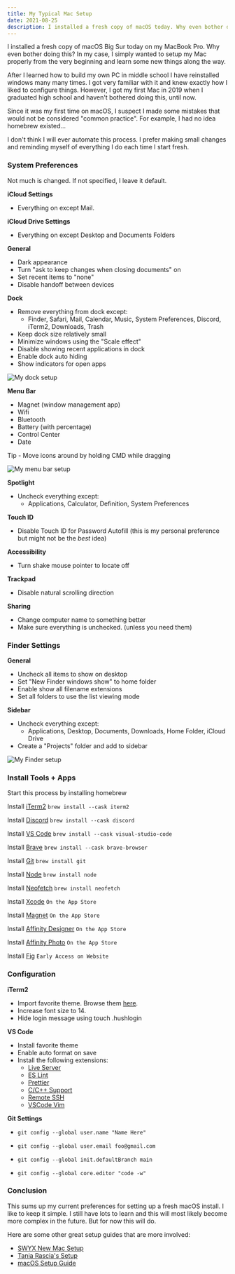 ```yaml
---
title: My Typical Mac Setup
date: 2021-08-25
description: I installed a fresh copy of macOS today. Why even bother doing this? In my case, I simply wanted to setup my Mac properly from the very beginning and learn some new things along the way.
---
```


I installed a fresh copy of macOS Big Sur today on my MacBook Pro. Why even bother doing this? In my case, I simply wanted to setup my Mac properly from the very beginning and learn some new things along the way.

After I learned how to build my own PC in middle school I have reinstalled windows many many times. I got very familiar with it and knew exactly how I liked to configure things. However, I got my first Mac in 2019 when I graduated high school and haven't bothered doing this, until now.

Since it was my first time on macOS, I suspect I made some mistakes that would not be considered "common practice". For example, I had no idea homebrew existed...

I don't think I will ever automate this process. I prefer making small changes and reminding myself of everything I do each time I start fresh.

### System Preferences

Not much is changed. If not specified, I leave it default.

**iCloud Settings**
- Everything on except Mail.

**iCloud Drive Settings**
- Everything on except Desktop and Documents Folders

**General**
- Dark appearance
- Turn "ask to keep changes when closing documents" on
- Set recent items to "none"
- Disable handoff between devices

**Dock**
- Remove everything from dock except:
	- Finder, Safari, Mail, Calendar, Music, System Preferences, Discord, iTerm2, Downloads, Trash
- Keep dock size relatively small
- Minimize windows using the "Scale effect"
- Disable showing recent applications in dock
- Enable dock auto hiding
- Show indicators for open apps

![My dock setup](https://i.imgur.com/lUOqEkb.png)

**Menu Bar**
- Magnet (window management app)
- Wifi
- Bluetooth
- Battery (with percentage)
- Control Center
- Date

Tip - Move icons around by holding CMD while dragging

![My menu bar setup](https://i.imgur.com/UfxgEP2.png)

**Spotlight**
- Uncheck everything except:
	- Applications, Calculator, Definition, System Preferences

**Touch ID**
- Disable Touch ID for Password Autofill (this is my personal preference but might not be the *best* idea)

**Accessibility**
- Turn shake mouse pointer to locate off

**Trackpad**
- Disable natural scrolling direction

**Sharing**
- Change computer name to something better
- Make sure everything is unchecked. (unless you need them)

### Finder Settings

**General**
- Uncheck all items to show on desktop
- Set "New Finder windows show" to home folder
- Enable show all filename extensions
- Set all folders to use the list viewing mode

**Sidebar**
- Uncheck everything except:
	- Applications, Desktop, Documents, Downloads, Home Folder, iCloud Drive
- Create a "Projects" folder and add to sidebar

![My Finder setup](https://i.imgur.com/VGNCSeN.png)

### Install Tools + Apps

Start this process by installing homebrew

Install [iTerm2](https://iterm2.com)
	 `brew install --cask iterm2`

Install [Discord](https://discord.com)
	 `brew install --cask discord`

Install [VS Code](https://code.visualstudio.com)
	 `brew install --cask visual-studio-code`

Install [Brave](https://brave.com)
	 `brew install --cask brave-browser`

Install [Git](https://git-scm.com)
	 `brew install git`

Install [Node](https://nodejs.org/en/)
	 `brew install node`

Install [Neofetch](https://github.com/dylanaraps/neofetch)
	 `brew install neofetch`

Install [Xcode](https://developer.apple.com/xcode/)
	 `On the App Store`

Install [Magnet](https://magnet.crowdcafe.com)
	 `On the App Store`

Install [Affinity Designer](https://affinity.serif.com/en-us/designer/)
	 `On the App Store`

Install [Affinity Photo](https://affinity.serif.com/en-us/photo/)
	 `On the App Store`

Install [Fig](https://fig.io)
	 `Early Access on Website`

### Configuration

**iTerm2**
- Import favorite theme. Browse them [here](https://iterm2colorschemes.com).
- Increase font size to 14.
- Hide login message using touch .hushlogin

**VS Code**
- Install favorite theme
- Enable auto format on save
- Install the following extensions:
	- [Live Server](https://marketplace.visualstudio.com/items?itemName=ritwickdey.LiveServer)
	- [ES Lint](https://marketplace.visualstudio.com/items?itemName=dbaeumer.vscode-eslint)
	- [Prettier](https://marketplace.visualstudio.com/items?itemName=esbenp.prettier-vscode)
	- [C/C++ Support](https://marketplace.visualstudio.com/items?itemName=ms-vscode.cpptools)
	- [Remote SSH](https://marketplace.visualstudio.com/items?itemName=ms-vscode-remote.remote-ssh)
	- [VSCode Vim](https://marketplace.visualstudio.com/items?itemName=vscodevim.vim)

**Git Settings**
- `git config --global user.name "Name Here"`
- `git config --global user.email foo@gmail.com`

- `git config --global init.defaultBranch main`
- `git config --global core.editor "code -w"`

### Conclusion

This sums up my current preferences for setting up a fresh macOS install. I like to keep it simple. I still have lots to learn and this will most likely become more complex in the future. But for now this will do.

Here are some other great setup guides that are more involved:
- [SWYX New Mac Setup](https://www.swyx.io/new-mac-setup-2021/)
- [Tania Rascia's Setup](https://www.taniarascia.com/setting-up-a-brand-new-mac-for-development/?ck_subscriber_id=591519942)
- [macOS Setup Guide](http://sourabhbajaj.com/mac-setup/)
